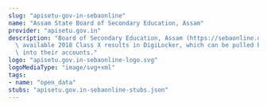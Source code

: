 ```yaml
---
slug: "apisetu-gov-in-sebaonline"
name: "Assam State Board of Secondary Education, Assam"
provider: "apisetu.gov.in"
description: "Board of Secondary Education, Assam (https://sebaonline.org/) has made\
  \ available 2018 Class X results in DigiLocker, which can be pulled by students\
  \ into their accounts."
logo: "apisetu.gov.in-sebaonline-logo.svg"
logoMediaType: "image/svg+xml"
tags:
- name: "open_data"
stubs: "apisetu.gov.in-sebaonline-stubs.json"
---
```

